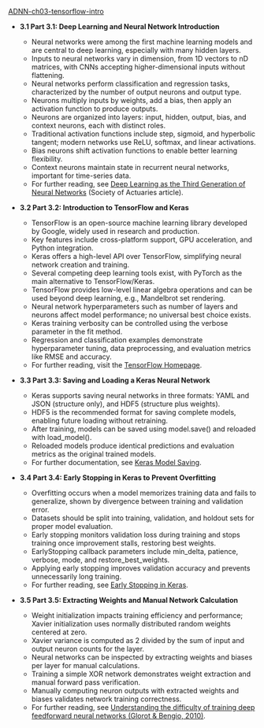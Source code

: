 [ADNN-ch03-tensorflow-intro](ADNN-ch03-tensorflow-intro.best.png)

- **3.1 Part 3.1: Deep Learning and Neural Network Introduction**
  - Neural networks were among the first machine learning models and are central to deep learning, especially with many hidden layers.
  - Inputs to neural networks vary in dimension, from 1D vectors to nD matrices, with CNNs accepting higher-dimensional inputs without flattening.
  - Neural networks perform classification and regression tasks, characterized by the number of output neurons and output type.
  - Neurons multiply inputs by weights, add a bias, then apply an activation function to produce outputs.
  - Neurons are organized into layers: input, hidden, output, bias, and context neurons, each with distinct roles.
  - Traditional activation functions include step, sigmoid, and hyperbolic tangent; modern networks use ReLU, softmax, and linear activations.
  - Bias neurons shift activation functions to enable better learning flexibility.
  - Context neurons maintain state in recurrent neural networks, important for time-series data.
  - For further reading, see [Deep Learning as the Third Generation of Neural Networks](https://www.soa.org/) (Society of Actuaries article).

- **3.2 Part 3.2: Introduction to TensorFlow and Keras**
  - TensorFlow is an open-source machine learning library developed by Google, widely used in research and production.
  - Key features include cross-platform support, GPU acceleration, and Python integration.
  - Keras offers a high-level API over TensorFlow, simplifying neural network creation and training.
  - Several competing deep learning tools exist, with PyTorch as the main alternative to TensorFlow/Keras.
  - TensorFlow provides low-level linear algebra operations and can be used beyond deep learning, e.g., Mandelbrot set rendering.
  - Neural network hyperparameters such as number of layers and neurons affect model performance; no universal best choice exists.
  - Keras training verbosity can be controlled using the verbose parameter in the fit method.
  - Regression and classification examples demonstrate hyperparameter tuning, data preprocessing, and evaluation metrics like RMSE and accuracy.
  - For further reading, visit the [TensorFlow Homepage](https://www.tensorflow.org/).

- **3.3 Part 3.3: Saving and Loading a Keras Neural Network**
  - Keras supports saving neural networks in three formats: YAML and JSON (structure only), and HDF5 (structure plus weights).
  - HDF5 is the recommended format for saving complete models, enabling future loading without retraining.
  - After training, models can be saved using model.save() and reloaded with load_model().
  - Reloaded models produce identical predictions and evaluation metrics as the original trained models.
  - For further documentation, see [Keras Model Saving](https://keras.io/guides/save_and_serialize/).

- **3.4 Part 3.4: Early Stopping in Keras to Prevent Overfitting**
  - Overfitting occurs when a model memorizes training data and fails to generalize, shown by divergence between training and validation error.
  - Datasets should be split into training, validation, and holdout sets for proper model evaluation.
  - Early stopping monitors validation loss during training and stops training once improvement stalls, restoring best weights.
  - EarlyStopping callback parameters include min_delta, patience, verbose, mode, and restore_best_weights.
  - Applying early stopping improves validation accuracy and prevents unnecessarily long training.
  - For further reading, see [Early Stopping in Keras](https://keras.io/api/callbacks/early_stopping/).

- **3.5 Part 3.5: Extracting Weights and Manual Network Calculation**
  - Weight initialization impacts training efficiency and performance; Xavier initialization uses normally distributed random weights centered at zero.
  - Xavier variance is computed as 2 divided by the sum of input and output neuron counts for the layer.
  - Neural networks can be inspected by extracting weights and biases per layer for manual calculations.
  - Training a simple XOR network demonstrates weight extraction and manual forward pass verification.
  - Manually computing neuron outputs with extracted weights and biases validates network training correctness.
  - For further reading, see [Understanding the difficulty of training deep feedforward neural networks (Glorot & Bengio, 2010)](http://proceedings.mlr.press/v9/glorot10a.html).
